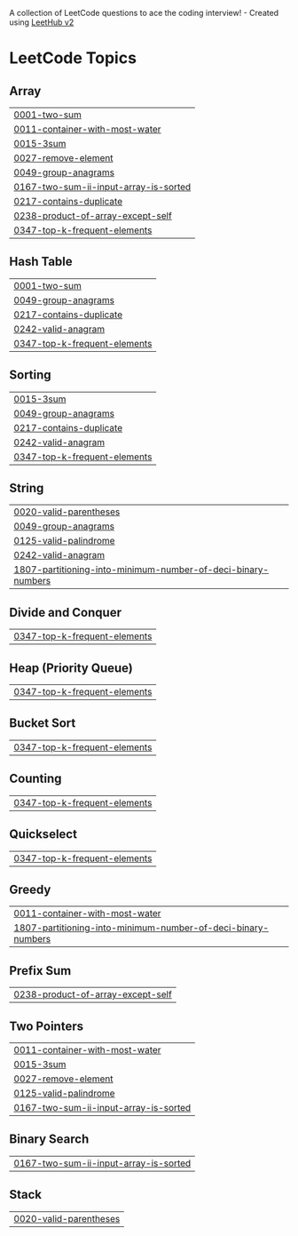A collection of LeetCode questions to ace the coding interview! - Created using [LeetHub v2](https://github.com/arunbhardwaj/LeetHub-2.0)
<!---LeetCode Topics Start-->
# LeetCode Topics
## Array
|  |
| ------- |
| [0001-two-sum](https://github.com/phuoc-stack/leetcode/tree/master/0001-two-sum) |
| [0011-container-with-most-water](https://github.com/phuoc-stack/leetcode/tree/master/0011-container-with-most-water) |
| [0015-3sum](https://github.com/phuoc-stack/leetcode/tree/master/0015-3sum) |
| [0027-remove-element](https://github.com/phuoc-stack/leetcode/tree/master/0027-remove-element) |
| [0049-group-anagrams](https://github.com/phuoc-stack/leetcode/tree/master/0049-group-anagrams) |
| [0167-two-sum-ii-input-array-is-sorted](https://github.com/phuoc-stack/leetcode/tree/master/0167-two-sum-ii-input-array-is-sorted) |
| [0217-contains-duplicate](https://github.com/phuoc-stack/leetcode/tree/master/0217-contains-duplicate) |
| [0238-product-of-array-except-self](https://github.com/phuoc-stack/leetcode/tree/master/0238-product-of-array-except-self) |
| [0347-top-k-frequent-elements](https://github.com/phuoc-stack/leetcode/tree/master/0347-top-k-frequent-elements) |
## Hash Table
|  |
| ------- |
| [0001-two-sum](https://github.com/phuoc-stack/leetcode/tree/master/0001-two-sum) |
| [0049-group-anagrams](https://github.com/phuoc-stack/leetcode/tree/master/0049-group-anagrams) |
| [0217-contains-duplicate](https://github.com/phuoc-stack/leetcode/tree/master/0217-contains-duplicate) |
| [0242-valid-anagram](https://github.com/phuoc-stack/leetcode/tree/master/0242-valid-anagram) |
| [0347-top-k-frequent-elements](https://github.com/phuoc-stack/leetcode/tree/master/0347-top-k-frequent-elements) |
## Sorting
|  |
| ------- |
| [0015-3sum](https://github.com/phuoc-stack/leetcode/tree/master/0015-3sum) |
| [0049-group-anagrams](https://github.com/phuoc-stack/leetcode/tree/master/0049-group-anagrams) |
| [0217-contains-duplicate](https://github.com/phuoc-stack/leetcode/tree/master/0217-contains-duplicate) |
| [0242-valid-anagram](https://github.com/phuoc-stack/leetcode/tree/master/0242-valid-anagram) |
| [0347-top-k-frequent-elements](https://github.com/phuoc-stack/leetcode/tree/master/0347-top-k-frequent-elements) |
## String
|  |
| ------- |
| [0020-valid-parentheses](https://github.com/phuoc-stack/leetcode/tree/master/0020-valid-parentheses) |
| [0049-group-anagrams](https://github.com/phuoc-stack/leetcode/tree/master/0049-group-anagrams) |
| [0125-valid-palindrome](https://github.com/phuoc-stack/leetcode/tree/master/0125-valid-palindrome) |
| [0242-valid-anagram](https://github.com/phuoc-stack/leetcode/tree/master/0242-valid-anagram) |
| [1807-partitioning-into-minimum-number-of-deci-binary-numbers](https://github.com/phuoc-stack/leetcode/tree/master/1807-partitioning-into-minimum-number-of-deci-binary-numbers) |
## Divide and Conquer
|  |
| ------- |
| [0347-top-k-frequent-elements](https://github.com/phuoc-stack/leetcode/tree/master/0347-top-k-frequent-elements) |
## Heap (Priority Queue)
|  |
| ------- |
| [0347-top-k-frequent-elements](https://github.com/phuoc-stack/leetcode/tree/master/0347-top-k-frequent-elements) |
## Bucket Sort
|  |
| ------- |
| [0347-top-k-frequent-elements](https://github.com/phuoc-stack/leetcode/tree/master/0347-top-k-frequent-elements) |
## Counting
|  |
| ------- |
| [0347-top-k-frequent-elements](https://github.com/phuoc-stack/leetcode/tree/master/0347-top-k-frequent-elements) |
## Quickselect
|  |
| ------- |
| [0347-top-k-frequent-elements](https://github.com/phuoc-stack/leetcode/tree/master/0347-top-k-frequent-elements) |
## Greedy
|  |
| ------- |
| [0011-container-with-most-water](https://github.com/phuoc-stack/leetcode/tree/master/0011-container-with-most-water) |
| [1807-partitioning-into-minimum-number-of-deci-binary-numbers](https://github.com/phuoc-stack/leetcode/tree/master/1807-partitioning-into-minimum-number-of-deci-binary-numbers) |
## Prefix Sum
|  |
| ------- |
| [0238-product-of-array-except-self](https://github.com/phuoc-stack/leetcode/tree/master/0238-product-of-array-except-self) |
## Two Pointers
|  |
| ------- |
| [0011-container-with-most-water](https://github.com/phuoc-stack/leetcode/tree/master/0011-container-with-most-water) |
| [0015-3sum](https://github.com/phuoc-stack/leetcode/tree/master/0015-3sum) |
| [0027-remove-element](https://github.com/phuoc-stack/leetcode/tree/master/0027-remove-element) |
| [0125-valid-palindrome](https://github.com/phuoc-stack/leetcode/tree/master/0125-valid-palindrome) |
| [0167-two-sum-ii-input-array-is-sorted](https://github.com/phuoc-stack/leetcode/tree/master/0167-two-sum-ii-input-array-is-sorted) |
## Binary Search
|  |
| ------- |
| [0167-two-sum-ii-input-array-is-sorted](https://github.com/phuoc-stack/leetcode/tree/master/0167-two-sum-ii-input-array-is-sorted) |
## Stack
|  |
| ------- |
| [0020-valid-parentheses](https://github.com/phuoc-stack/leetcode/tree/master/0020-valid-parentheses) |
<!---LeetCode Topics End-->